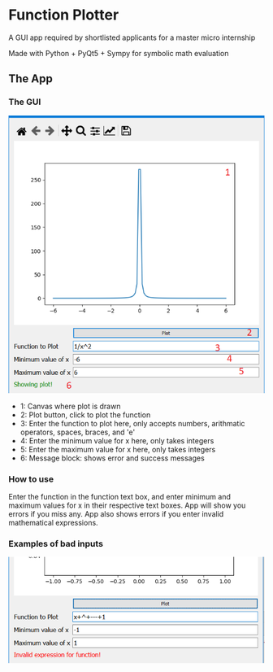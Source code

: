 # Function Plotter

A GUI app required by shortlisted applicants for a master micro internship

Made with Python + PyQt5 + Sympy for symbolic math evaluation

## The App
### The GUI
![screenshot showing gui](./resources/gui.png)

* 1: Canvas where plot is drawn
* 2: Plot button, click to plot the function
* 3: Enter the function to plot here, only accepts numbers, arithmatic operators,
spaces, braces, and 'e'
* 4: Enter the minimum value for x here, only takes integers
* 5: Enter the maximum value for x here, only takes integers
* 6: Message block: shows error and success messages

### How to use

Enter the function in the function text box, and enter minimum and maximum values for x
in their respective text boxes. App will show you errors if you miss any. App also shows errors
if you enter invalid mathematical expressions. 

### Examples of bad inputs
![Screehot shwowing and invalid function expression, along with error message](./resources/invalid1.png )